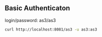 ## Basic Authenticaton

login/password: as3/as3

```bash
curl http://localhost:8081/as3 -u as3:as3
```